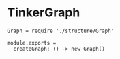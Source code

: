 
# TinkerGraph

    Graph = require './structure/Graph'

    module.exports =
      createGraph: () -> new Graph()
